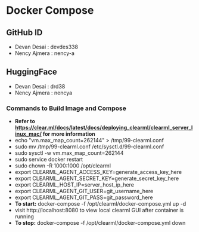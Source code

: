 # Docker Compose
## GitHub ID
- Devan Desai : devdes338
- Nency Ajmera : nency-a

## HuggingFace
- Devan Desai : drd38
- Nency Ajmera : nencya

### Commands to Build Image and Compose
- **Refer to https://clear.ml/docs/latest/docs/deploying_clearml/clearml_server_linux_mac/ for more information**
- echo "vm.max_map_count=262144" > /tmp/99-clearml.conf
- sudo mv /tmp/99-clearml.conf /etc/sysctl.d/99-clearml.conf
- sudo sysctl -w vm.max_map_count=262144
- sudo service docker restart
- sudo chown -R 1000:1000 /opt/clearml
- export CLEARML_AGENT_ACCESS_KEY=generate_access_key_here
- export CLEARML_AGENT_SECRET_KEY=generate_secret_key_here
- export CLEARML_HOST_IP=server_host_ip_here
- export CLEARML_AGENT_GIT_USER=git_username_here
- export CLEARML_AGENT_GIT_PASS=git_password_here
- **To start:** docker-compose -f /opt/clearml/docker-compose.yml up -d
- visit http://localhost:8080 to view local clearml GUI after container is running
- **To stop:** docker-compose -f /opt/clearml/docker-compose.yml down
